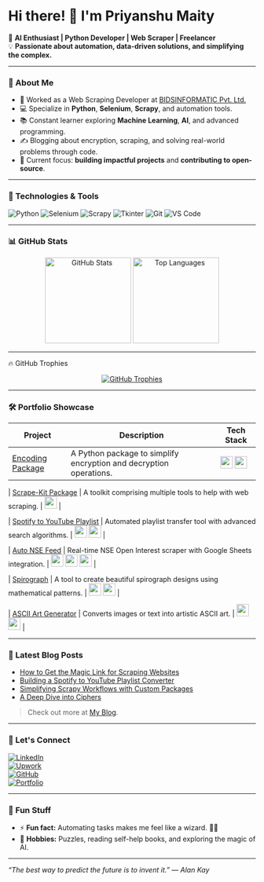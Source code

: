 # Hi there! 👋 I'm Priyanshu Maity

🚀 **AI Enthusiast | Python Developer | Web Scraper | Freelancer**  
💡 **Passionate about automation, data-driven solutions, and simplifying the complex.**

---

### 🌟 About Me  
- 💼 Worked as a Web Scraping Developer at [BIDSINFORMATIC Pvt. Ltd.](#https://bidsinfoglobal.com)
- 💻 Specialize in **Python**, **Selenium**, **Scrapy**, and automation tools.
- 📚 Constant learner exploring **Machine Learning**, **AI**, and advanced programming.
- ✍️ Blogging about encryption, scraping, and solving real-world problems through code.  
- 🎯 Current focus: **building impactful projects** and **contributing to open-source**.

---

### 🔧 Technologies & Tools  
![Python](https://img.shields.io/badge/-Python-3776AB?logo=python&logoColor=white&style=flat)
![Selenium](https://img.shields.io/badge/-Selenium-43B02A?logo=selenium&logoColor=white&style=flat)
![Scrapy](https://img.shields.io/badge/-Scrapy-1A1A1A?logo=scrapy&logoColor=white&style=flat)
![Tkinter](https://img.shields.io/badge/-Tkinter-FF6F61?style=flat)
![Git](https://img.shields.io/badge/-Git-F05032?logo=git&logoColor=white&style=flat)
![VS Code](https://img.shields.io/badge/-VS%20Code-007ACC?logo=visual-studio-code&logoColor=white&style=flat)

---

### 📊 GitHub Stats  
<div align="center">
  <img src="https://github-readme-stats.vercel.app/api?username=Priyanshu-Maity&show_icons=true&theme=radical&hide=stars&count_private=true" alt="GitHub Stats" /, height=175>
  <img src="https://github-readme-stats.vercel.app/api/top-langs/?username=Priyanshu-Maity&layout=compact&theme=radical&hide=html&langs_count=6" alt="Top Languages" /, height=175>
</div>

---

🔥 GitHub Trophies
<div align="center"> <a href="https://github.com/ryo-ma/github-profile-trophy"> <img src="https://github-profile-trophy.vercel.app/?username=Priyanshu-Maity&theme=radical&row=1&column=6&no-frame=true" alt="GitHub Trophies" /> </a> </div>

---

### 🛠️ Portfolio Showcase
| **Project**                   | **Description**                                                       | **Tech Stack**                                                                                                                     |
|-------------------------------|-----------------------------------------------------------------------|------------------------------------------------------------------------------------------------------------------------------------|
| [Encoding Package](#)         | A Python package to simplify encryption and decryption operations.    | <img src="https://cdn.jsdelivr.net/gh/devicons/devicon/icons/python/python-original.svg" width="25" /> <img src="https://img.icons8.com/color/48/cryptography.png" width="25"/> |

| [Scrape-Kit Package](#)   | A toolkit comprising multiple tools to help with web scraping.               | <img src="https://cdn.jsdelivr.net/gh/devicons/devicon/icons/python/python-original.svg" width="25" />                                   |

| [Spotify to YouTube Playlist](#) | Automated playlist transfer tool with advanced search algorithms. | <img src="https://cdn.jsdelivr.net/gh/devicons/devicon/icons/python/python-original.svg" width="25" /> <img src="https://www.svgrepo.com/svg/354321/selenium.svg" width="25" />                                  |

| [Auto NSE Feed](#)            | Real-time NSE Open Interest scraper with Google Sheets integration.   | <img src="https://cdn.jsdelivr.net/gh/devicons/devicon/icons/python/python-original.svg" width="25" /> <img src="https://img.icons8.com/ios-filled/50/selenium.png" width="25" /> <img src="https://img.icons8.com/color/48/google-sheets.png" width="25" /> |

| [Spirograph](#)               | A tool to create beautiful spirograph designs using mathematical patterns. | <img src="https://cdn.jsdelivr.net/gh/devicons/devicon/icons/python/python-original.svg" width="25" /> <img src="https://img.icons8.com/external-flat-juicy-fish/64/external-paint-palette-arts-and-crafts-flat-flat-juicy-fish.png" width="25" /> |

| [ASCII Art Generator](#)      | Converts images or text into artistic ASCII art.                      | <img src="https://cdn.jsdelivr.net/gh/devicons/devicon/icons/python/python-original.svg" width="25" /> <img src="https://img.icons8.com/external-flat-juicy-fish/64/external-ascii-code-flat-flat-juicy-fish.png" width="25"/>              |

---

### 📕 Latest Blog Posts  
- [How to Get the Magic Link for Scraping Websites](#)
- [Building a Spotify to YouTube Playlist Converter](#)
- [Simplifying Scrapy Workflows with Custom Packages](#)
- [A Deep Dive into Ciphers](#)

> Check out more at [My Blog](#).

---

### 🤝 Let's Connect  
[![LinkedIn](https://img.shields.io/badge/-LinkedIn-0A66C2?logo=linkedin&logoColor=white&style=flat)](https://www.linkedin.com/in/priyanshu-maity/)  
[![Upwork](https://img.shields.io/badge/-Upwork-6FDA44?logo=upwork&logoColor=white&style=flat)](https://www.upwork.com/freelancers/~01xxxxxxxxxxxxxx)  
[![GitHub](https://img.shields.io/badge/-GitHub-181717?logo=github&logoColor=white&style=flat)](https://github.com/Priyanshu-Maity)  
[![Portfolio](https://img.shields.io/badge/-Portfolio-000?logo=react&logoColor=white&style=flat)](#)

---

### 🎨 Fun Stuff  
- ⚡ **Fun fact:** Automating tasks makes me feel like a wizard. 🧙‍♂️  
- 🧩 **Hobbies:** Puzzles, reading self-help books, and exploring the magic of AI.

---

_“The best way to predict the future is to invent it.” — Alan Kay_
